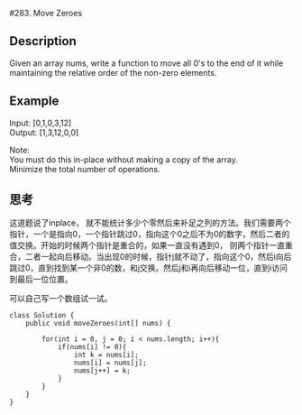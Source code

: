#283. Move Zeroes  
## Description  

Given an array nums, write a function to move all 0's to the end of it while maintaining the relative order of the non-zero elements.

## Example

Input: [0,1,0,3,12]  
Output: [1,3,12,0,0]  

Note:  
You must do this in-place without making a copy of the array.  
Minimize the total number of operations.

## 思考

这道题说了inplace， 就不能统计多少个零然后来补足之列的方法。我们需要两个指针，一个是指向0，一个指针跳过0，指向这个0之后不为0的数字，然后二者的值交换。开始的时候两个指针是重合的，如果一直没有遇到0， 则两个指针一直重合，二者一起向后移动。当出现0的时候，指针j就不动了，指向这个0，然后i向后跳过0，直到找到某一个非0的数，和j交换。然后j和i再向后移动一位，直到i访问到最后一位位置。


可以自己写一个数组试一试。


	class Solution {
	    public void moveZeroes(int[] nums) {
	        
	        for(int i = 0, j = 0; i < nums.length; i++){
	            if(nums[i] != 0){
	                int k = nums[i];
	                nums[i] = nums[j];
	                nums[j++] = k;        
	            }
	        }
	    }
	}